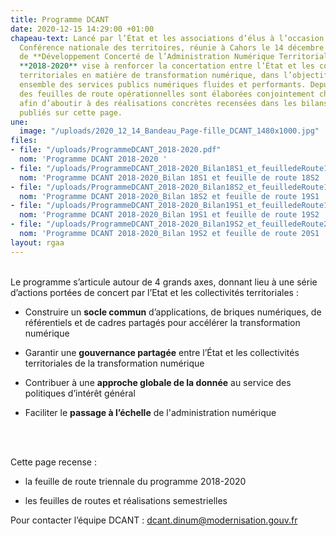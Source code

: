 ```yaml
---
title: Programme DCANT
date: 2020-12-15 14:29:00 +01:00
chapeau-text: Lancé par l’État et les associations d’élus à l’occasion de la 2ème
  Conférence nationale des territoires, réunie à Cahors le 14 décembre 2017, le programme
  de **Développement Concerté de l’Administration Numérique Territoriale** (**DCANT**)
  **2018-2020** vise à renforcer la concertation entre l’État et les collectivités
  territoriales en matière de transformation numérique, dans l’objectif de construire
  ensemble des services publics numériques fluides et performants. Depuis trois ans,
  des feuilles de route opérationnelles sont élaborées conjointement chaque semestre
  afin d’aboutir à des réalisations concrètes recensées dans les bilans semestriels
  publiés sur cette page.
une:
  image: "/uploads/2020_12_14_Bandeau_Page-fille_DCANT_1480x1000.jpg"
files:
- file: "/uploads/ProgrammeDCANT_2018-2020.pdf"
  nom: 'Programme DCANT 2018-2020 '
- file: "/uploads/ProgrammeDCANT_2018-2020_Bilan18S1_et_feuilledeRoute18S2.pdf"
  nom: 'Programme DCANT 2018-2020_Bilan 18S1 et feuille de route 18S2 '
- file: "/uploads/ProgrammeDCANT_2018-2020_Bilan18S2_et_feuilledeRoute19S1.pdf"
  nom: 'Programme DCANT 2018-2020_Bilan 18S2 et feuille de route 19S1 '
- file: "/uploads/ProgrammeDCANT_2018-2020_Bilan19S1_et_feuilledeRoute19S2.pdf"
  nom: 'Programme DCANT 2018-2020_Bilan 19S1 et feuille de route 19S2 '
- file: "/uploads/ProgrammeDCANT_2018-2020_Bilan19S2_et_feuilledeRoute20S1.pdf"
  nom: 'Programme DCANT 2018-2020_Bilan 19S2 et feuille de route 20S1 '
layout: rgaa
---
```


<br>
<br<

Le programme s’articule autour de 4 grands axes, donnant lieu à une série d’actions portées de concert par l’Etat et les collectivités territoriales :

* Construire un **socle commun** d’applications, de briques numériques, de référentiels et de cadres partagés pour accélérer la transformation numérique

* Garantir une **gouvernance partagée** entre l’État et les collectivités territoriales de la transformation numérique

* Contribuer à une **approche globale de la donnée** au service des politiques d’intérêt général

* Faciliter le **passage à l’échelle** de l'administration numérique
<br>
<br>

Cette page recense :

* la feuille de route triennale du programme 2018-2020

* les feuilles de routes et réalisations semestrielles

Pour contacter l’équipe DCANT : [dcant.dinum@modernisation.gouv.fr](mailto:dcant.dinum@modernisation.gouv.fr)